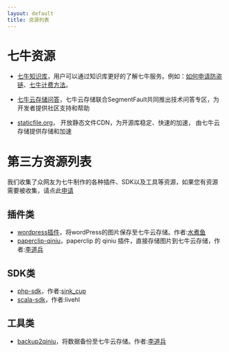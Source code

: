 ```yaml
---
layout: default
title: 资源列表
---
```


# 七牛资源

- [七牛知识库](http://kb.qiniu.com/_list)，用户可以通过知识库更好的了解七牛服务。例如：[如何申请防盗链](http://kb.qiniu.com/52irs1co)、[七牛计费方法](http://kb.qiniu.com/charging)。

- [七牛云存储问答](http://segmentfault.com/qiniu)，七牛云存储联合SegmentFault共同推出技术问答专区，为开发者提供社区支持和帮助

- [staticfile.org](http://staticfile.org)， 开放静态文件CDN，为开源库稳定、快速的加速， 由七牛云存储提供存储和加速

# 第三方资源列表

我们收集了众网友为七牛制作的各种插件、SDK以及工具等资源，如果您有资源需要被收集，请点此[申请](https://github.com/qiniu/docs.qiniu.com/issues/new)

## 插件类

- [wordpress插件](http://downloads.wordpress.org/plugin/wpjam-qiniu.zip)，将wordPress的图片保存至七牛云存储。作者:[水煮鱼](http://blog.wpjam.com/project/wpjam-qiniutek/)
- [paperclip-qiniu](https://github.com/lidaobing/paperclip-qiniu)，paperclip 的 qiniu 插件，直接存储图片到七牛云存储，作者:[李道兵](http://blog.lidaobing.com)

## SDK类

- [php-sdk](https://github.com/sinkcup/php-sdk/tree/pear)，作者:[sink_cup](http://www.cnblogs.com/sink_cup/)
- [scala-sdk](http://git.oschina.net/livehl/qiniu-scala-sdk.git)，作者:livehl

## 工具类

- [backup2qiniu](https://github.com/lidaobing/backup2qiniu)，将数据备份至七牛云存储。作者:[李道兵](http://blog.lidaobing.com)
